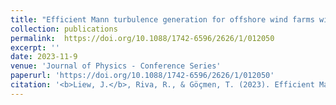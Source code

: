 ```yaml
---
title: "Efficient Mann turbulence generation for offshore wind farms with applications in fatigue load surrogate modelling"
collection: publications
permalink:  https://doi.org/10.1088/1742-6596/2626/1/012050
excerpt: ''
date: 2023-11-9
venue: 'Journal of Physics - Conference Series'
paperurl: 'https://doi.org/10.1088/1742-6596/2626/1/012050'
citation: '<b>Liew, J.</b>, Riva, R., & Göçmen, T. (2023). Efficient Mann turbulence generation for offshore wind farms with applications in fatigue load surrogate modelling. In Journal of Physics - Conference Series. (Vol. 2626). IOP Publishing.'
---
```

